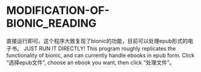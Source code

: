 # MODIFICATION-OF-BIONIC_READING
直接运行即可。这个程序大致复现了bionic的功能，目前可以处理epub形式的电子书。
JUST RUN IT DIRECTLY! This program roughly replicates the functionality of bionic, and can currently handle ebooks in epub form.
Click “选择epub文件”, choose an ebook you want, then click “处理文件”。
